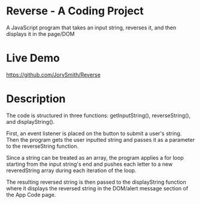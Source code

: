 # Reverse - A Coding Project
A JavaScript program that takes an input string, reverses it, and then displays it in the page/DOM

# Live Demo
https://github.com/JorySmith/Reverse

# Description
The code is structured in three functions: getInputString(), reverseString(), and displayString().

First, an event listener is placed on the button to submit a user's string. Then the program gets the user inputted string and passes it as a parameter to the reverseString function.

Since a string can be treated as an array, the program applies a for loop starting from the input string's end and pushes each letter to a new reveredString array during each iteration of the loop.

The resulting reversed string is then passed to the displayString function where it displays the reversed string in the DOM/alert message section of the App Code page.
